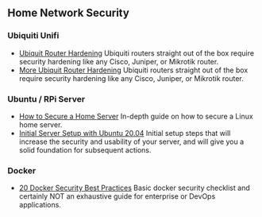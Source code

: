## Home Network Security

### Ubiquiti Unifi

- [Ubiquit Router Hardening](https://www.manitonetworks.com/ubiquiti/2016/7/26/ubiquiti-hardening) Ubiquiti routers straight out of the box require security hardening like any Cisco, Juniper, or Mikrotik router.
- [More Ubiquit Router Hardening](https://hardforum.com/threads/unifi-dream-machine-security-hardening-guide.2012625/) Ubiquiti routers straight out of the box require security hardening like any Cisco, Juniper, or Mikrotik router.

### Ubuntu / RPi Server

- [How to Secure a Home Server](https://techguides.yt/guides/secure-linux-server/) In-depth guide on how to secure a Linux home server.
- [Initial Server Setup with Ubuntu 20.04](https://www.digitalocean.com/community/tutorials/initial-server-setup-with-ubuntu-20-04) Initial setup steps that will increase the security and usability of your server, and will give you a solid foundation for subsequent actions.

### Docker

- [20 Docker Security Best Practices](https://www.smarthomebeginner.com/traefik-docker-security-best-practices/) Basic docker security checklist and certainly NOT an exhaustive guide for enterprise or DevOps applications.
